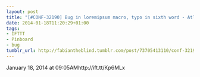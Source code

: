```yaml
---
layout: post
title: "[#CONF-32190] Bug in loremipsum macro, typo in sixth word - Atlassian JIRA"
date: 2014-01-18T11:20:29+01:00
tags:
- IFTTT
- Pinboard
- bug
tumblr_url: http://fabiantheblind.tumblr.com/post/73705413110/conf-32190-bug-in-loremipsum-macro-typo-in-sixth
---
```

January 18, 2014 at 09:05AMhttp://ift.tt/Kp6MLx
